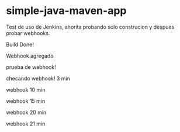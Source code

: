 # simple-java-maven-app
Test de uso de Jenkins, ahorita probando solo construcion y despues probar webhooks.


Build Done!

Webhook agregado

prueba de webhook!

checando webhook! 3 min

webhook 10 min

webhook 15 min

webhook 20 min

webhook 21 min
